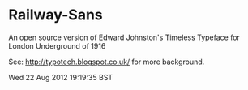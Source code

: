 Railway-Sans
============

An open source version of Edward Johnston's Timeless Typeface for London Underground of 1916

See: http://typotech.blogspot.co.uk/ for more background.




Wed 22 Aug 2012 19:19:35 BST

